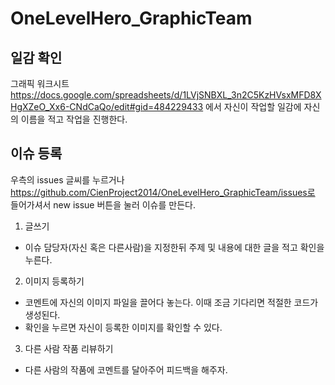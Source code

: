 OneLevelHero_GraphicTeam
========================
## 일감 확인
그래픽 워크시트 https://docs.google.com/spreadsheets/d/1LVjSNBXL_3n2C5KzHVsxMFD8XHgXZeO_Xx6-CNdCaQo/edit#gid=484229433 에서 자신이 작업할 일감에 자신의 이름을 적고 작업을 진행한다.

## 이슈 등록
우측의 issues 글씨를 누르거나 https://github.com/CienProject2014/OneLevelHero_GraphicTeam/issues로 들어가셔서
new issue 버튼을 눌러 이슈를 만든다.

1. 글쓰기
  * 이슈 담당자(자신 혹은 다른사람)을 지정한뒤 주제 및 내용에 대한 글을 적고 확인을 누른다.

2. 이미지 등록하기
  * 코멘트에 자신의 이미지 파일을 끌어다 놓는다. 이때 조금 기다리면 적절한 코드가 생성된다.
  * 확인을 누르면 자신이 등록한 이미지를 확인할 수 있다.

3. 다른 사람 작품 리뷰하기
  * 다른 사람의 작품에 코멘트를 달아주어 피드백을 해주자.

